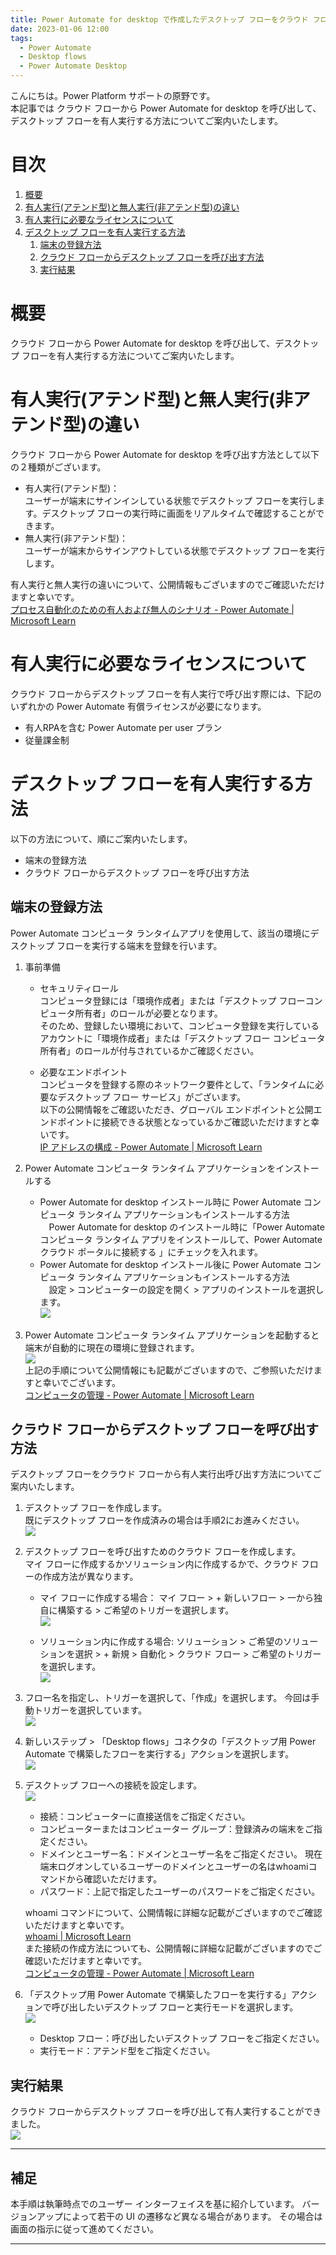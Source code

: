 ```yaml
---
title: Power Automate for desktop で作成したデスクトップ フローをクラウド フローから実行する方法 (有人実行)
date: 2023-01-06 12:00
tags:
  - Power Automate
  - Desktop flows
  - Power Automate Desktop
---
```


こんにちは。Power Platform サポートの原野です。  
本記事では クラウド フローから Power Automate for desktop を呼び出して、デスクトップ フローを有人実行する方法についてご案内いたします。  

<!-- more -->
# 目次

1. [概要](#anchor-intro)
1. [有人実行(アテンド型)と無人実行(非アテンド型)の違い](#anchor-how-to-collect)
1. [有人実行に必要なライセンスについて](#anchor-licence-for-attended-automation)
1. [デスクトップ フローを有人実行する方法](#anchor-attended-automation)
    1. [端末の登録方法](#anchor-register-computers)
    1. [クラウド フローからデスクトップ フローを呼び出す方法](#call-desktopflow-from-cloudflow)
    1. [実行結果](#result-of-attended-automation-flow)

<a id='anchor-intro'></a>

# 概要

クラウド フローから Power Automate for desktop を呼び出して、デスクトップ フローを有人実行する方法についてご案内いたします。  


<a id='anchor-attend-and-unattended-automation'></a>

# 有人実行(アテンド型)と無人実行(非アテンド型)の違い
クラウド フローから Power Automate for desktop を呼び出す方法として以下の２種類がございます。  
* 有人実行(アテンド型)：  
  ユーザーが端末にサインインしている状態でデスクトップ フローを実行します。デスクトップ フローの実行時に画面をリアルタイムで確認することができます。  
* 無人実行(非アテンド型)：  
  ユーザーが端末からサインアウトしている状態でデスクトップ フローを実行します。  

有人実行と無人実行の違いについて、公開情報もございますのでご確認いただけますと幸いです。  
[プロセス自動化のための有人および無人のシナリオ - Power Automate | Microsoft Learn](https://learn.microsoft.com/ja-jp/power-automate/guidance/planning/attended-unattended)


<a id='anchor-licence-for-attended-automation'></a>

# 有人実行に必要なライセンスについて
クラウド フローからデスクトップ フローを有人実行で呼び出す際には、下記のいずれかの Power Automate 有償ライセンスが必要になります。  
* 有人RPAを含む Power Automate per user プラン  
* 従量課金制  



<a id='anchor-attended-automation'></a>

# デスクトップ フローを有人実行する方法
以下の方法について、順にご案内いたします。  
* 端末の登録方法  
* クラウド フローからデスクトップ フローを呼び出す方法  


<a id='register-computers'></a>

## 端末の登録方法
Power Automate コンピュータ ランタイムアプリを使用して、該当の環境にデスクトップ フローを実行する端末を登録を行います。  


1. 事前準備  
    * セキュリティロール  
    コンピュータ登録には「環境作成者」または「デスクトップ フローコンピュータ所有者」のロールが必要となります。   
    そのため、登録したい環境において、コンピュータ登録を実行しているアカウントに「環境作成者」または「デスクトップ フロー コンピュータ所有者」のロールが付与されているかご確認ください。  

    * 必要なエンドポイント  
    コンピュータを登録する際のネットワーク要件として、「ランタイムに必要なデスクトップ フロー サービス」がございます。  
    以下の公開情報をご確認いただき、グローバル エンドポイントと公開エンドポイントに接続できる状態となっているかご確認いただけますと幸いです。   
    [IP アドレスの構成 - Power Automate | Microsoft Learn](https://learn.microsoft.com/ja-jp/power-automate/ip-address-configuration#desktop-flows-services-required-for-runtime)  

1. Power Automate コンピュータ ランタイム アプリケーションをインストールする  
    * Power Automate for desktop インストール時に Power Automate コンピュータ ランタイム アプリケーションもインストールする方法  
    　Power Automate for desktop のインストール時に「Power Automate コンピュータ ランタイム アプリをインストールして、Power Automate クラウド ポータルに接続する 」にチェックを入れます。  
    * Power Automate for desktop インストール後に Power Automate コンピュータ ランタイム アプリケーションもインストールする方法  
    　設定 > コンピューターの設定を開く > アプリのインストールを選択します。  
    ![](./power-automate-desktop-attand-automation/register-computers.png)  

1. Power Automate コンピュータ ランタイム アプリケーションを起動すると端末が自動的に現在の環境に登録されます。  
![](./power-automate-desktop-attand-automation/register-computers2.png)  
上記の手順について公開情報にも記載がございますので、ご参照いただけますと幸いでございます。  
[コンピュータの管理 - Power Automate | Microsoft Learn](https://learn.microsoft.com/ja-jp/power-automate/desktop-flows/manage-machines#register-a-new-machine)  

<a id='call-desktopflow-from-cloudflow'></a>

## クラウド フローからデスクトップ フローを呼び出す方法
デスクトップ フローをクラウド フローから有人実行出呼び出す方法についてご案内いたします。  

1. デスクトップ フローを作成します。  
既にデスクトップ フローを作成済みの場合は手順2にお進みください。  
![](./power-automate-desktop-attand-automation/call-desktopflow-from-cloudflow.png)  

1. デスクトップ フローを呼び出すためのクラウド フローを作成します。  
   マイ フローに作成するかソリューション内に作成するかで、クラウド フローの作成方法が異なります。  
    * マイ フローに作成する場合：
      マイ フロー > + 新しいフロー > 一から独自に構築する > ご希望のトリガーを選択します。  
    ![](./power-automate-desktop-attand-automation/call-desktopflow-from-cloudflow2.png)   

    * ソリューション内に作成する場合:
      ソリューション > ご希望のソリューションを選択 > + 新規 > 自動化 > クラウド フロー > ご希望のトリガーを選択します。  
    ![](./power-automate-desktop-attand-automation/call-desktopflow-from-cloudflow3.png)   

1. フロー名を指定し、トリガーを選択して、「作成」を選択します。  今回は手動トリガーを選択しています。  
![](./power-automate-desktop-attand-automation/call-desktopflow-from-cloudflow7.png)   

1. 新しいステップ > 「Desktop flows」コネクタの「デスクトップ用 Power Automate で構築したフローを実行する」アクションを選択します。  
![](./power-automate-desktop-attand-automation/call-desktopflow-from-cloudflow4.png)  

1. デスクトップ フローへの接続を設定します。  
![](./power-automate-desktop-attand-automation/call-desktopflow-from-cloudflow5.png)  
    * 接続：コンピューターに直接送信をご指定ください。  
    * コンピューターまたはコンピューター グループ：登録済みの端末をご指定ください。  
    * ドメインとユーザー名：ドメインとユーザー名をご指定ください。  現在端末ログオンしているユーザーのドメインとユーザーの名はwhoamiコマンドから確認いただけます。  
    * パスワード：上記で指定したユーザーのパスワードをご指定ください。  

    whoami コマンドについて、公開情報に詳細な記載がございますのでご確認いただけますと幸いです。  
    [whoami | Microsoft Learn](https://learn.microsoft.com/ja-jp/windows-server/administration/windows-commands/whoami)  
    また接続の作成方法についても、公開情報に詳細な記載がございますのでご確認いただけますと幸いです。  
    [コンピュータの管理 - Power Automate | Microsoft Learn](https://learn.microsoft.com/ja-jp/power-automate/desktop-flows/manage-machines#trigger-a-desktop-flow-to-run-on-your-machine)  

1. 「デスクトップ用 Power Automate で構築したフローを実行する」アクションで呼び出したいデスクトップ フローと実行モードを選択します。  
![](./power-automate-desktop-attand-automation/call-desktopflow-from-cloudflow6.png)  
    * Desktop フロー：呼び出したいデスクトップ フローをご指定ください。  
    * 実行モード：アテンド型をご指定ください。  

<a id='result-of-attended-automation-flow'></a>

## 実行結果  
クラウド フローからデスクトップ フローを呼び出して有人実行することができました。  
![](./power-automate-desktop-attand-automation/result-of-attended-automation-flow.png)  

---

## 補足

本手順は執筆時点でのユーザー インターフェイスを基に紹介しています。  バージョンアップによって若干の UI の遷移など異なる場合があります。  その場合は画面の指示に従って進めてください。  



---
